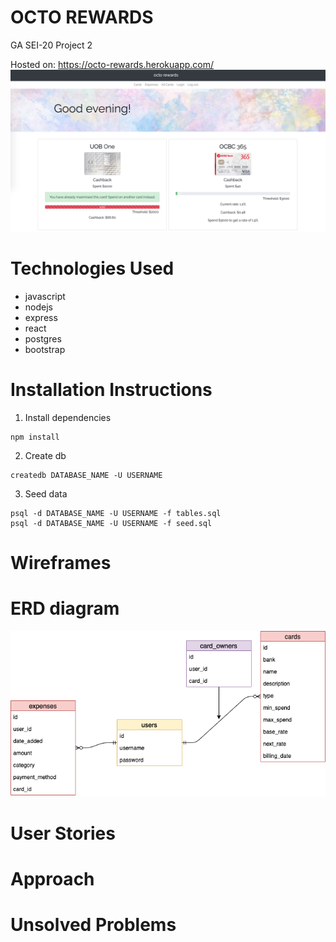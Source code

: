 # OCTO REWARDS
GA SEI-20 Project 2 

Hosted on: https://octo-rewards.herokuapp.com/
![screenshot of octo user page](https://github.com/jasminesis/octo-rewards/blob/master/documents/octorewards.png)

# Technologies Used
- javascript
- nodejs
- express
- react
- postgres
- bootstrap

# Installation Instructions
1. Install dependencies
``` 
npm install
```
2. Create db
```
createdb DATABASE_NAME -U USERNAME
```
3. Seed data
```
psql -d DATABASE_NAME -U USERNAME -f tables.sql
psql -d DATABASE_NAME -U USERNAME -f seed.sql
```

# Wireframes

# ERD diagram
![crow diagram](https://github.com/jasminesis/octo-rewards/blob/master/documents/octo.png)

# User Stories

# Approach

# Unsolved Problems
